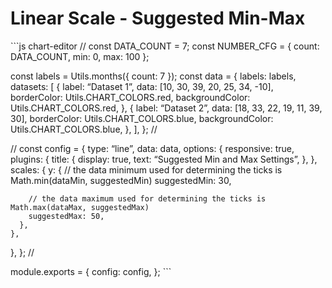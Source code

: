Linear Scale - Suggested Min-Max
================================

\`\`\`js chart-editor // const DATA\_COUNT = 7; const NUMBER\_CFG = { count: DATA\_COUNT, min: 0, max: 100 };

const labels = Utils.months({ count: 7 }); const data = { labels: labels, datasets: \[ { label: “Dataset 1”, data: \[10, 30, 39, 20, 25, 34, -10\], borderColor: Utils.CHART\_COLORS.red, backgroundColor: Utils.CHART\_COLORS.red, }, { label: “Dataset 2”, data: \[18, 33, 22, 19, 11, 39, 30\], borderColor: Utils.CHART\_COLORS.blue, backgroundColor: Utils.CHART\_COLORS.blue, }, \], }; //

// const config = { type: “line”, data: data, options: { responsive: true, plugins: { title: { display: true, text: “Suggested Min and Max Settings”, }, }, scales: { y: { // the data minimum used for determining the ticks is Math.min(dataMin, suggestedMin) suggestedMin: 30,

        // the data maximum used for determining the ticks is Math.max(dataMax, suggestedMax)
        suggestedMax: 50,
      },
    },

}, }; //

module.exports = { config: config, }; \`\`\`
